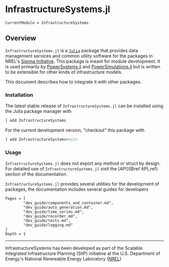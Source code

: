 # InfrastructureSystems.jl

```@meta
CurrentModule = InfrastructureSystems
```

## Overview

`InfrastructureSystems.jl` is a [`Julia`](http://www.julialang.org) package that provides
data management services and common utility software for the packages in
NREL's [Sienna Initiative](https://github.com/NREL-Sienna). This package is meant
for module development. It is used primarily by
[PowerSystems.jl](https://github.com/NREL-Sienna/PowerSystems.jl) and
[PowerSimulations.jl](https://github.com/NREL-Sienna/PowerSimulations.jl) but is
written to be extensible for other kinds of infrastructure models.

This document describes how to integrate it with other packages.

### Installation

The latest stable release of `InfrastructureSystems.jl` can be installed using the Julia
package manager with

```julia
] add InfrastructureSystems
```

For the current development version, "checkout" this package with

```julia
] add InfrastructureSystems#main
```

### Usage

`InfrastructureSystems.jl` does not export any method or struct by design. For detailed
use of `InfrastructureSystems.jl` visit the [API](@ref API_ref) section of the documentation.

`InfrastructureSystems.jl` provides several utilities for the development of packages, the
documentation includes several guides for developers

```@contents
Pages = [
        "dev_guide/components_and_container.md",
        "dev_guide/auto_generation.md",
        "dev_guide/time_series.md",
        "dev_guide/recorder.md",
        "dev_guide/tests.md",
        "dev_guide/logging.md"
]
Depth = 1
```

* * *

InfrastructureSystems has been developed as part of the Scalable Integrated Infrastructure Planning
(SIIP) initiative at the U.S. Department of Energy's National Renewable Energy Laboratory
([NREL](https://www.nrel.gov/))
